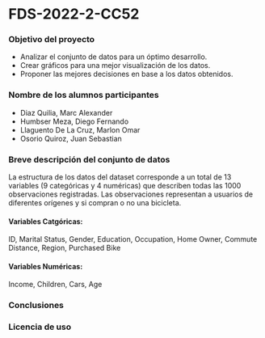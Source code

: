 # FDS-2022-2-CC52

### Objetivo del proyecto

- Analizar el conjunto de datos para un óptimo desarrollo. 
- Crear gráficos para una mejor visualización de los datos. 
- Proponer las mejores decisiones en base a los datos obtenidos.

### Nombre de los alumnos participantes

- Diaz Quilia, Marc Alexander
- Humbser Meza, Diego Fernando
- Llaguento De La Cruz, Marlon Omar
- Osorio Quiroz, Juan Sebastian

### Breve descripción del conjunto de datos

La estructura de los datos del dataset corresponde a un total de 13 variables (9 categóricas y 4 numéricas) que describen todas las 1000 observaciones registradas. Las observaciones representan a usuarios de diferentes orígenes y si compran o no una bicicleta.

#### Variables Catgóricas:

ID, Marital Status, Gender, Education, Occupation, Home Owner, Commute Distance, Region, Purchased Bike

#### Variables Numéricas:

Income, Children, Cars, Age

### Conclusiones
### Licencia de uso
